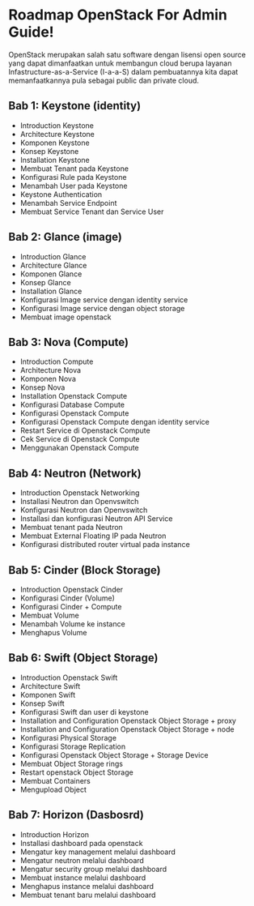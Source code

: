 # Roadmap OpenStack For Admin Guide!

OpenStack merupakan salah satu software dengan lisensi open source yang dapat
dimanfaatkan untuk membangun cloud berupa layanan Infastructure-as-a-Service (I-a-a-S)
dalam pembuatannya kita dapat memanfaatkannya pula sebagai public dan private cloud.

## Bab 1: Keystone (identity)
<ul>
  <li>Introduction Keystone</li>
  <li>Architecture Keystone</li>
  <li>Komponen Keystone</li>
  <li>Konsep Keystone</li>
  <li>Installation Keystone</li>
  <li>Membuat Tenant pada Keystone</li>
  <li>Konfigurasi Rule pada Keystone</li>
  <li>Menambah User pada Keystone</li>
  <li>Keystone Authentication</li>
  <li>Menambah Service Endpoint</li>
  <li>Membuat Service Tenant dan Service User</li>
 </ul>
 
## Bab 2: Glance (image)
<ul>
 <li>Introduction Glance</li>
 <li>Architecture Glance</li>
 <li>Komponen Glance</li>
 <li>Konsep Glance</li>
 <li>Installation Glance</li>
 <li>Konfigurasi Image service dengan identity service</li>
 <li>Konfigurasi Image service dengan object storage</li>
 <li>Membuat image openstack</li>
 </ul>
 
## Bab 3: Nova (Compute)
<ul>
 <li>Introduction Compute</li>
 <li>Architecture Nova</li>
 <li>Komponen Nova</li>
 <li>Konsep Nova</li>
 <li>Installation Openstack Compute</li>
 <li>Konfigurasi Database Compute</li>
 <li>Konfigurasi Openstack Compute</li>
 <li>Konfigurasi Openstack Compute dengan identity service</li>
 <li>Restart Service di Openstack Compute</li>
 <li>Cek Service di Openstack Compute</li>
 <li>Menggunakan Openstack Compute</li>
</ul>
  
## Bab 4: Neutron (Network)
<ul>
 <li>Introduction Openstack Networking
 <li>Installasi Neutron dan Openvswitch
 <li>Konfigurasi Neutron dan Openvswitch
 <li>Installasi dan konfigurasi Neutron API Service
 <li>Membuat tenant pada Neutron
 <li>Membuat External Floating IP pada Neutron
 <li>Konfigurasi distributed router virtual pada instance
</ul>

## Bab 5: Cinder (Block Storage)
<ul>
 <li>Introduction Openstack Cinder
 <li>Konfigurasi Cinder (Volume)
 <li>Konfigurasi Cinder + Compute
 <li>Membuat Volume
 <li>Menambah Volume ke instance
 <li>Menghapus Volume
 </ul>
 
## Bab 6: Swift (Object Storage)
<ul>
 <li>Introduction Openstack Swift
 <li>Architecture Swift
 <li>Komponen Swift
 <li>Konsep Swift
 <li>Konfigurasi Swift dan user di keystone
 <li>Installation and Configuration Openstack Object Storage + proxy
 <li>Installation and Configuration Openstack Object Storage + node
 <li>Konfigurasi Physical Storage
 <li>Konfigurasi Storage Replication
 <li>Konfigurasi Openstack Object Storage + Storage Device
 <li>Membuat Object Storage rings
 <li>Restart openstack Object Storage
 <li>Membuat Containers
 <li>Mengupload Object
 </ul>
 
## Bab 7: Horizon (Dasbosrd)
<ul>
 <li>Introduction Horizon
 <li>Installasi dashboard pada openstack
 <li>Mengatur key management melalui dashboard
 <li>Mengatur neutron melalui dashboard
 <li>Mengatur security group melalui dashboard
<li>Membuat instance melalui dashboard
 <li>Menghapus instance melalui dashboard
 <li>Membuat tenant baru melalui dashboard
</ul>
